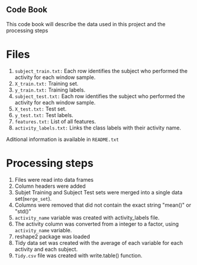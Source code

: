 ## Code Book

This code book will describe the data used in this project and the processing steps


# Files

 1. `subject_train.txt:` Each row identifies the subject who performed the activity for each window sample.
 2. `X_train.txt:` Training set.
 3. `y_train.txt:` Training labels.
 4. `subject_test.txt:` Each row identifies the subject who performed the activity for each window sample.
 5. `X_test.txt:` Test set.
 6. `y_test.txt:` Test labels.
 7. `features.txt:` List of all features.
 8. `activity_labels.txt:` Links the class labels with their activity name.
 
Aditional information is available in `README.txt`

# Processing steps

1. Files were read into data frames
2. Column headers were added
3. Subjet Training and Subject Test sets were merged into a single data set(`merge_set`).
4. Columns were removed that did not contain the exact string "mean()" or "std()"
5. `activity_name` variable was created with activity_labels file.
5. The activity column was converted from a integer to a factor, using `activity_name` variable.
6. reshape2 package was loaded
6. Tidy data set was created with the average of each variable for each activity and each subject.
7. `Tidy.csv` file was created with write.table() function. 
